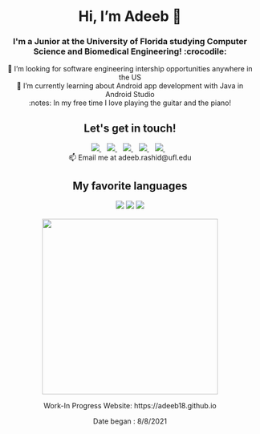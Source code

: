 <h1 align='center'>
           Hi, I’m Adeeb 👋
</h1>
           
<h3 align='center'>
  I'm a Junior at the University of Florida studying Computer Science and Biomedical Engineering! :crocodile:
</h3>

<p align='center'>
  👀 I’m looking for software engineering intership opportunities anywhere in the US<br/>
  🌱 I’m currently learning about Android app development with Java in Android Studio<br/>
  :notes: In my free time I love playing the guitar and the piano!
</p>

<h2 align='center'>
  Let's get in touch!<br/>
</h2>

<p align='center'>             
  <a href="https://www.instagram.com/adeeb_r_/?hl=en">
    <img src="https://img.shields.io/badge/instagram-%23E4405F.svg?&style=for-the-badge&logo=instagram&logoColor=white" />        
  </a>&nbsp;&nbsp;
  <a href="https://www.facebook.com/adeeb.rashid.73">
    <img src="https://img.shields.io/badge/Facebook-1877F2?style=for-the-badge&logo=facebook&logoColor=white" />        
  </a>&nbsp;&nbsp;
  <a href="http://www.twitter.com/adeebrashid2">
    <img src="https://img.shields.io/badge/Twitter-1DA1F2?style=for-the-badge&logo=twitter&logoColor=white" />        
  </a>&nbsp;&nbsp;
  <a href="adeebr18@gmail.com">
    <img src="https://img.shields.io/badge/Gmail-D14836?style=for-the-badge&logo=gmail&logoColor=white" />        
  </a>&nbsp;&nbsp;
  <a href="https://www.linkedin.com/in/adeebrashid">
    <img src="https://img.shields.io/badge/linkedin-%230077B5.svg?&style=for-the-badge&logo=linkedin&logoColor=white" />
  </a>&nbsp;&nbsp;<br/>
  📫 Email me at adeeb.rashid@ufl.edu
</p>

<h2 align='center'>
           My favorite languages<br/>
</h2>

<p align='center'>
           <img src="https://img.shields.io/badge/Python-3776AB?style=for-the-badge&logo=python&logoColor=white" />
           <img src="https://img.shields.io/badge/C%2B%2B-00599C?style=for-the-badge&logo=c%2B%2B&logoColor=white" />
           <img src="https://img.shields.io/badge/Java-ED8B00?style=for-the-badge&logo=java&logoColor=white" />
           <br/>  
           <br/>
           <a href="#"><img src="https://github-readme-stats.vercel.app/api/top-langs/?username=adeeb18&show_icons=true&count_private=true&theme=dark" width="350"></a>
           <br/>
</p>

<p align='center'>
           Work-In Progress Website: https://adeeb18.github.io
</p>

<p align='center'>
           Date began : 8/8/2021
</p>

<!-- links to your social media accounts -->
[1]: https://www.facebook.com/adeeb.rashid.73
[3]: https://www.instagram.com/adeeb_r_/?hl=en
[2]: http://www.twitter.com/adeebrashid2
[4]: www.linkedin.com/in/adeebrashid
[5]: adeebr18@gmail.com
[6]: http://www.github.com/carlsednaoui

<!-- Social Media Badges -->

[1.1]: https://img.shields.io/badge/Facebook-1877F2?style=for-the-badge&logo=facebook&logoColor=white (Facebook)
[2.1]: https://img.shields.io/badge/Instagram-E4405F?style=for-the-badge&logo=instagram&logoColor=white (Instagram)
[3.1]: https://img.shields.io/badge/Twitter-1DA1F2?style=for-the-badge&logo=twitter&logoColor=white (Twitter)
[4.1]: https://img.shields.io/badge/LinkedIn-0077B5?style=for-the-badge&logo=linkedin&logoColor=white (Linkedin)
[5.1]: https://img.shields.io/badge/Gmail-D14836?style=for-the-badge&logo=gmail&logoColor=white (Gmail)

<!-- Programming Languages -->

[1.2]: https://img.shields.io/badge/Python-3776AB?style=for-the-badge&logo=python&logoColor=white
[2.2]: https://img.shields.io/badge/HTML-239120?style=for-the-badge&logo=html5&logoColor=white
[3.2]: https://img.shields.io/badge/CSS-239120?&style=for-the-badge&logo=css3&logoColor=white
[4.2]: https://img.shields.io/badge/JavaScript-323330?style=for-the-badge&logo=javascript&logoColor=F7DF1E
[5.2]: https://img.shields.io/badge/C%2B%2B-00599C?style=for-the-badge&logo=c%2B%2B&logoColor=white
[6.2]: https://img.shields.io/badge/Java-ED8B00?style=for-the-badge&logo=java&logoColor=white
[7.2]: https://img.shields.io/badge/C%2B%2B-00599C?style=for-the-badge&logo=c%2B%2B&logoColor=white
[8.2]: https://img.shields.io/badge/Kotlin-0095D5?&style=for-the-badge&logo=kotlin&logoColor=white
[9.2]: https://img.shields.io/badge/MySQL-00000F?style=for-the-badge&logo=mysql&logoColor=white
[10.2]: https://img.shields.io/badge/Git-F05032?style=for-the-badge&logo=git&logoColor=white
[11.2]: https://img.shields.io/badge/conda-342B029.svg?&style=for-the-badge&logo=anaconda&logoColor=white

<!-- Github Badges -->
[1.3]: https://github-readme-stats.vercel.app/api/top-langs/?username={username}

<!--
  [![alt text][4.1]][4] 
  [![alt text][1.1]][1] 
  [![alt text][2.1]][2] 
  [![alt text][3.1]][3] 
  [![alt text][5.1]][5]
 -->

<!-- Credit to Alexandresanlim for the social Icons!! https://github.com/alexandresanlim/Badges4-README.md-Profile -->
